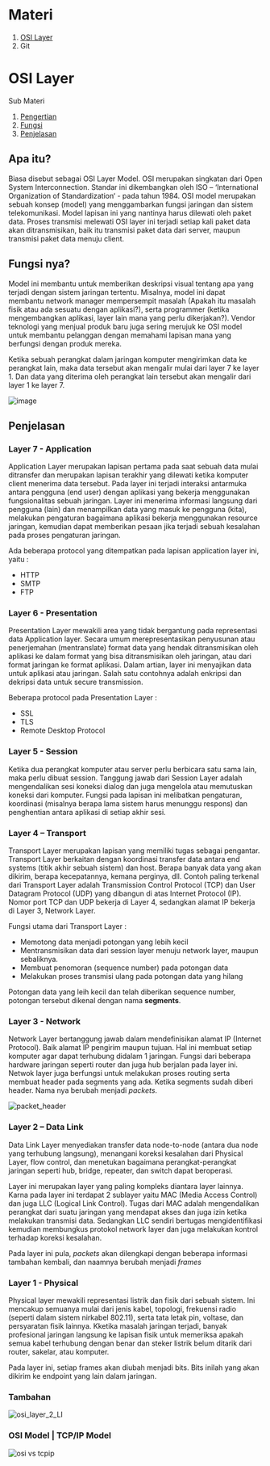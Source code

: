# Materi
1. [OSI Layer](#osi-layer)
2. Git

# OSI Layer
Sub Materi
1. [Pengertian](#apa-itu)
2. [Fungsi](#fungsi-nya)
3. [Penjelasan](#penjelasan)

## Apa itu?

Biasa disebut sebagai OSI Layer Model. OSI merupakan singkatan dari Open System Interconnection. Standar ini dikembangkan oleh ISO – ‘International Organization of Standardization‘ - pada tahun 1984. OSI model merupakan sebuah konsep (model) yang menggambarkan fungsi jaringan dan sistem telekomunikasi. Model lapisan ini yang nantinya harus dilewati oleh paket data. Proses transmisi melewati OSI layer ini terjadi setiap kali paket data akan ditransmisikan, baik itu transmisi paket data dari server, maupun transmisi paket data menuju client.

## Fungsi nya?

Model ini membantu untuk memberikan deskripsi visual tentang apa yang terjadi dengan sistem jaringan tertentu. Misalnya, model ini dapat membantu network manager mempersempit masalah (Apakah itu masalah fisik atau ada sesuatu dengan aplikasi?), serta programmer (ketika mengembangkan aplikasi, layer lain mana yang perlu dikerjakan?). Vendor teknologi yang menjual produk baru juga sering merujuk ke OSI model untuk membantu pelanggan dengan memahami lapisan mana yang berfungsi dengan produk mereka.

Ketika sebuah perangkat dalam jaringan komputer mengirimkan data ke perangkat lain, maka data tersebut akan mengalir mulai dari layer 7 ke layer 1. Dan data yang diterima oleh perangkat lain tersebut akan mengalir dari layer 1 ke layer 7.

![image](https://user-images.githubusercontent.com/75016595/131870451-2482b441-031d-4300-8ca2-d9f0e43c9fac.png)

## Penjelasan

### Layer 7 - Application

Application Layer merupakan lapisan pertama pada saat sebuah data mulai ditransfer dan merupakan lapisan terakhir yang dilewati ketika komputer client menerima data tersebut. Pada layer ini terjadi interaksi antarmuka antara pengguna (end user) dengan aplikasi yang bekerja menggunakan fungsionalitas sebuah jaringan. Layer ini menerima informasi langsung dari pengguna (lain) dan menampilkan data yang masuk ke pengguna (kita), melakukan pengaturan bagaimana aplikasi bekerja menggunakan resource jaringan, kemudian dapat memberikan pesaan jika terjadi sebuah kesalahan pada proses pengaturan jaringan.

Ada beberapa protocol yang ditempatkan pada lapisan application layer ini, yaitu :
- HTTP
- SMTP
- FTP

### Layer 6 - Presentation

Presentation Layer mewakili area yang tidak bergantung pada representasi data Application layer. Secara umum merepresentasikan penyusunan atau penerjemahan (mentranslate) format data yang hendak ditransmisikan oleh aplikasi ke dalam format yang bisa ditransmisikan oleh jaringan, atau dari format jaringan ke format aplikasi. Dalam artian, layer ini menyajikan data untuk aplikasi atau jaringan. Salah satu contohnya adalah enkripsi dan dekripsi data untuk secure transmission.

Beberapa protocol pada Presentation Layer :
- SSL
- TLS
- Remote Desktop Protocol

### Layer 5 - Session

Ketika dua perangkat komputer atau server perlu berbicara satu sama lain, maka perlu dibuat session. Tanggung jawab dari Session Layer adalah mengendalikan sesi koneksi dialog dan juga mengelola atau memutuskan koneksi dari komputer. Fungsi pada lapisan ini melibatkan pengaturan, koordinasi (misalnya berapa lama sistem harus menunggu respons) dan penghentian antara aplikasi di setiap akhir sesi.

### Layer 4 – Transport

Transport Layer merupakan lapisan yang memiliki tugas sebagai pengantar. Transport Layer berkaitan dengan koordinasi transfer data antara end systems (titik akhir sebuah sistem) dan host. Berapa banyak data yang akan dikirim, berapa kecepatannya, kemana perginya, dll. Contoh paling terkenal dari Transport Layer adalah Transmission Control Protocol (TCP) dan User Datagram Protocol (UDP) yang dibangun di atas Internet Protocol (IP). Nomor port TCP dan UDP bekerja di Layer 4, sedangkan alamat IP bekerja di Layer 3, Network Layer.

Fungsi utama dari Transport Layer :
- Memotong data menjadi potongan yang lebih kecil
- Mentransmisikan data dari session layer menuju network layer, maupun sebaliknya.
- Membuat penomoran (sequence number) pada potongan data
- Melakukan proses transmisi ulang pada potongan data yang hilang

Potongan data yang leih kecil dan telah diberikan sequence number, potongan tersebut dikenal dengan nama **segments**.

### Layer 3 - Network

Network Layer bertanggung jawab dalam mendefinisikan alamat IP (Internet Protocol). Baik alamat IP pengirim maupun tujuan. Hal ini membuat setiap komputer agar dapat terhubung didalam 1 jaringan. Fungsi dari beberapa hardware jaringan seperti router dan juga hub berjalan pada layer ini. Netwok layer juga berfungsi untuk melakukan proses routing serta membuat header pada segments yang ada. Ketika segments sudah diberi header. Nama nya berubah menjadi _packets_.

![packet_header](https://user-images.githubusercontent.com/75016595/132091362-cbdc032a-5309-4cbd-8fe7-6159f5f49dcb.png)

### Layer 2 – Data Link

Data Link Layer menyediakan transfer data node-to-node (antara dua node yang terhubung langsung), menangani koreksi kesalahan dari Physical Layer, flow control, dan menetukan bagaimana perangkat-perangkat jaringan seperti hub, bridge, repeater, dan switch dapat beroperasi.

Layer ini merupakan layer yang paling kompleks diantara layer lainnya. Karna pada layer ini terdapat 2 sublayer yaitu MAC (Media Access Control) dan juga LLC (Logical Link Control). Tugas dari MAC adalah mengendalikan perangkat dari suatu jaringan yang mendapat akses dan juga izin ketika melakukan transmisi data. Sedangkan LLC sendiri bertugas mengidentifikasi kemudian membungkus protokol network layer dan juga melakukan kontrol terhadap koreksi kesalahan.

Pada layer ini pula, _packets_ akan dilengkapi dengan beberapa informasi tambahan kembali, dan naamnya berubah menjadi _frames_

### Layer 1 - Physical

Physical layer mewakili representasi listrik dan fisik dari sebuah sistem. Ini mencakup semuanya mulai dari jenis kabel, topologi, frekuensi radio (seperti dalam sistem nirkabel 802.11), serta tata letak pin, voltase, dan persyaratan fisik lainnya. Kketika masalah jaringan terjadi, banyak profesional jaringan langsung ke lapisan fisik untuk memeriksa apakah semua kabel terhubung dengan benar dan steker listrik belum ditarik dari router, sakelar, atau komputer.

Pada layer ini, setiap frames akan diubah menjadi bits. Bits inilah yang akan dikirim ke endpoint yang lain dalam jaringan.

### Tambahan
![osi_layer_2_LI](https://user-images.githubusercontent.com/75016595/132080044-488a3c1d-2b88-4dc6-b182-66a6b08c5511.jpg)

### OSI Model | TCP/IP Model
![osi vs tcpip](https://user-images.githubusercontent.com/75016595/132092697-54961411-73f2-426d-8184-2f5769822952.png)
